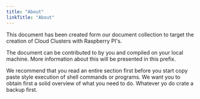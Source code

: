 ```yaml
---
title: "About"
linkTitle: "About"
---
```


This document has been created form our document collection to target
the creation of Cloud Clusters with Raspberry PI's.

The document can be contributed to by you and compiled on your local
machine. More information about this will be presented in this prefix.

We recommend that you read an entire section first before you start
copy paste style execution of shell commands or programs. We want you
to obtain first a solid overview of what you need to do. Whatever yo
do crate a backup first.

